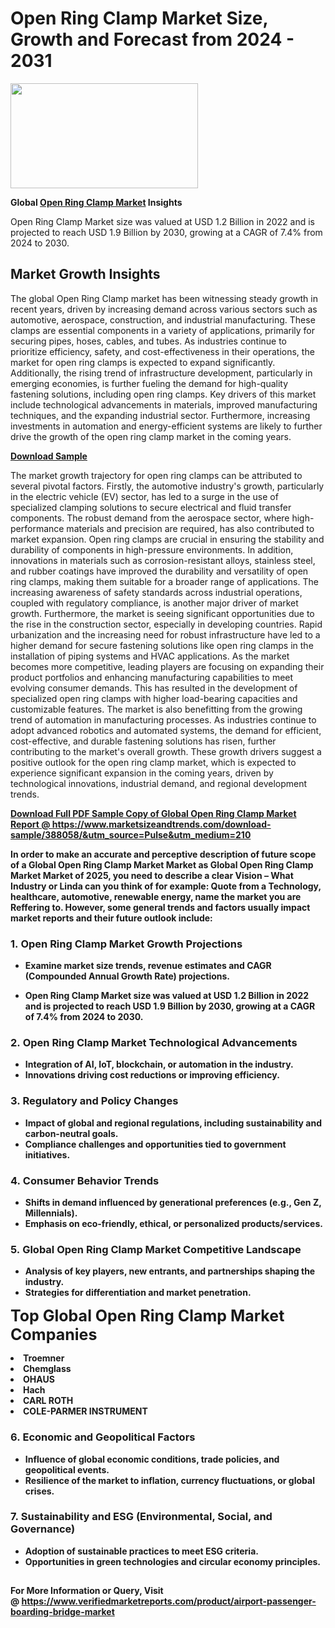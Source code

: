 <H1>Open Ring Clamp Market Size, Growth and Forecast from 2024 - 2031</H1><img class="aligncenter size-medium wp-image-584254" src="https://thirdeyenews.in/wp-content/uploads/2024/09/Global-Market-Research-300x168.jpeg" alt="" width="300" height="168" /><p><strong>Global&nbsp;<a href="https://www.marketsizeandtrends.com/download-sample/388058/&amp;utm_source=Pulse&amp;utm_medium=210">Open Ring Clamp Market</a> Insights</strong></p><p>Open Ring Clamp Market size was valued at USD 1.2 Billion in 2022 and is projected to reach USD 1.9 Billion by 2030, growing at a CAGR of 7.4% from 2024 to 2030.</p><p><h2>Market Growth Insights</h2> <p>The global Open Ring Clamp market has been witnessing steady growth in recent years, driven by increasing demand across various sectors such as automotive, aerospace, construction, and industrial manufacturing. These clamps are essential components in a variety of applications, primarily for securing pipes, hoses, cables, and tubes. As industries continue to prioritize efficiency, safety, and cost-effectiveness in their operations, the market for open ring clamps is expected to expand significantly. Additionally, the rising trend of infrastructure development, particularly in emerging economies, is further fueling the demand for high-quality fastening solutions, including open ring clamps. Key drivers of this market include technological advancements in materials, improved manufacturing techniques, and the expanding industrial sector. Furthermore, increasing investments in automation and energy-efficient systems are likely to further drive the growth of the open ring clamp market in the coming years.</p> <p><strong><a href="download-sample-link">Download Sample</a></strong></p> <p>The market growth trajectory for open ring clamps can be attributed to several pivotal factors. Firstly, the automotive industry's growth, particularly in the electric vehicle (EV) sector, has led to a surge in the use of specialized clamping solutions to secure electrical and fluid transfer components. The robust demand from the aerospace sector, where high-performance materials and precision are required, has also contributed to market expansion. Open ring clamps are crucial in ensuring the stability and durability of components in high-pressure environments. In addition, innovations in materials such as corrosion-resistant alloys, stainless steel, and rubber coatings have improved the durability and versatility of open ring clamps, making them suitable for a broader range of applications. The increasing awareness of safety standards across industrial operations, coupled with regulatory compliance, is another major driver of market growth. Furthermore, the market is seeing significant opportunities due to the rise in the construction sector, especially in developing countries. Rapid urbanization and the increasing need for robust infrastructure have led to a higher demand for secure fastening solutions like open ring clamps in the installation of piping systems and HVAC applications. As the market becomes more competitive, leading players are focusing on expanding their product portfolios and enhancing manufacturing capabilities to meet evolving consumer demands. This has resulted in the development of specialized open ring clamps with higher load-bearing capacities and customizable features. The market is also benefitting from the growing trend of automation in manufacturing processes. As industries continue to adopt advanced robotics and automated systems, the demand for efficient, cost-effective, and durable fastening solutions has risen, further contributing to the market's overall growth. These growth drivers suggest a positive outlook for the open ring clamp market, which is expected to experience significant expansion in the coming years, driven by technological innovations, industrial demand, and regional development trends.</p> <p><strong><a href="get-more-link"></p><p><span class=""><strong>Download Full PDF Sample Copy of Global Open Ring Clamp Market Report</strong> @ <a href="https://www.marketsizeandtrends.com/download-sample/388058/&amp;utm_source=Pulse&amp;utm_medium=210" target="_blank">https://www.marketsizeandtrends.com/download-sample/388058/&amp;utm_source=Pulse&amp;utm_medium=210</a></span></p><p>In order to make an accurate and perceptive description of future scope of a Global&nbsp;Open Ring Clamp Market Market as Global&nbsp;Open Ring Clamp Market Market of 2025, you need to describe a clear Vision &ndash; What Industry or Linda can you think of for example: Quote from a Technology, healthcare, automotive, renewable energy, name the market you are Reffering to. However, some general trends and factors usually impact market reports and their future outlook include:</p><h3>1.&nbsp;<strong>Open Ring Clamp Market Growth Projections</strong></h3><ul><li>Examine market size trends, revenue estimates and CAGR (Compounded Annual Growth Rate) projections.</li><li><p>Open Ring Clamp Market size was valued at USD 1.2 Billion in 2022 and is projected to reach USD 1.9 Billion by 2030, growing at a CAGR of 7.4% from 2024 to 2030.</p></li></ul><h3>2.&nbsp;<strong>Open Ring Clamp Market Technological Advancements</strong></h3><ul><li>Integration of AI, IoT, blockchain, or automation in the industry.</li><li>Innovations driving cost reductions or improving efficiency.</li></ul><h3>3.&nbsp;<strong>Regulatory and Policy Changes</strong></h3><ul><li>Impact of global and regional regulations, including sustainability and carbon-neutral goals.</li><li>Compliance challenges and opportunities tied to government initiatives.</li></ul><h3>4.&nbsp;<strong>Consumer Behavior Trends</strong></h3><ul><li>Shifts in demand influenced by generational preferences (e.g., Gen Z, Millennials).</li><li>Emphasis on eco-friendly, ethical, or personalized products/services.</li></ul><h3>5.&nbsp;<strong>Global Open Ring Clamp Market Competitive Landscape</strong></h3><ul><li>Analysis of key players, new entrants, and partnerships shaping the industry.</li><li>Strategies for differentiation and market penetration.</li></ul><p data-pm-slice="1 1 []"><span style="color: inherit; font-family: inherit; font-size: 25px;">Top Global Open Ring Clamp Market Companies</span></p><div class="" data-test-id=""><p><li>Troemner</li><li> Chemglass</li><li> OHAUS</li><li> Hach</li><li> CARL ROTH</li><li> COLE-PARMER INSTRUMENT</li></p></div><h3>6.&nbsp;<strong>Economic and Geopolitical Factors</strong></h3><ul><li>Influence of global economic conditions, trade policies, and geopolitical events.</li><li>Resilience of the market to inflation, currency fluctuations, or global crises.</li></ul><h3>7.&nbsp;<strong>Sustainability and ESG (Environmental, Social, and Governance)</strong></h3><ul><li>Adoption of sustainable practices to meet ESG criteria.</li><li>Opportunities in green technologies and circular economy principles.</li></ul><h2><strong style="font-size: 14px;">For More Information or Query, Visit @&nbsp;</strong><a style="background-color: #ffffff; font-size: 14px;" href="https://www.marketsizeandtrends.com/report/open-ring-clamp-market/" target="_blank">https://www.verifiedmarketreports.com/product/airport-passenger-boarding-bridge-market</a></h2>
